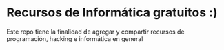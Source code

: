 # Recursos de Informática gratuitos :)
Este repo tiene la finalidad de agregar y compartir recursos de programación, hacking e informática en general
